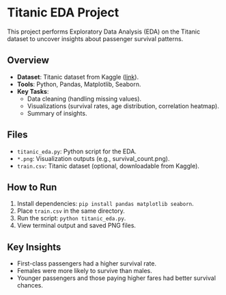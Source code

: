 # Titanic EDA Project

This project performs Exploratory Data Analysis (EDA) on the Titanic dataset to uncover insights about passenger survival patterns.

## Overview
- **Dataset**: Titanic dataset from Kaggle ([link](https://www.kaggle.com/c/titanic/data)).
- **Tools**: Python, Pandas, Matplotlib, Seaborn.
- **Key Tasks**:
  - Data cleaning (handling missing values).
  - Visualizations (survival rates, age distribution, correlation heatmap).
  - Summary of insights.

## Files
- `titanic_eda.py`: Python script for the EDA.
- `*.png`: Visualization outputs (e.g., survival_count.png).
- `train.csv`: Titanic dataset (optional, downloadable from Kaggle).

## How to Run
1. Install dependencies: `pip install pandas matplotlib seaborn`.
2. Place `train.csv` in the same directory.
3. Run the script: `python titanic_eda.py`.
4. View terminal output and saved PNG files.

## Key Insights
- First-class passengers had a higher survival rate.
- Females were more likely to survive than males.
- Younger passengers and those paying higher fares had better survival chances.
